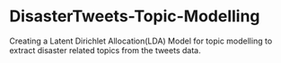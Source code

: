 # DisasterTweets-Topic-Modelling
Creating a Latent Dirichlet Allocation(LDA) Model for topic modelling to extract disaster related topics from the tweets data.
